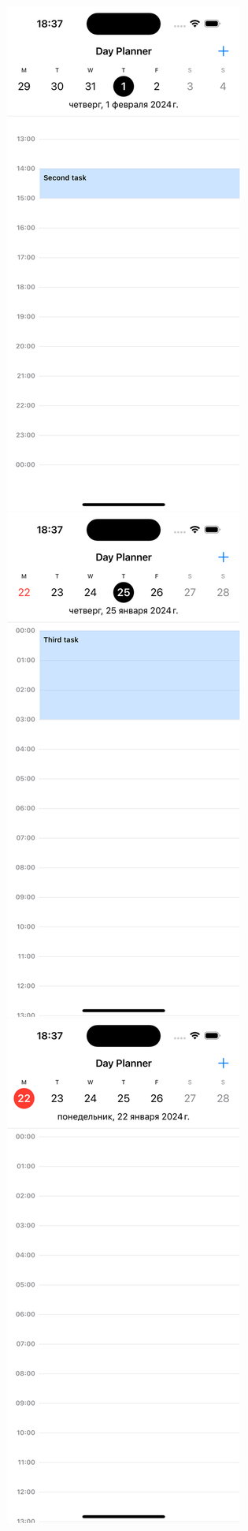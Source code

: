 ![alt text](https://github.com/maladetska/DayPlanner/blob/main/Screenshots/1.png)
![alt text](https://github.com/maladetska/DayPlanner/blob/main/Screenshots/2.png)
![alt text](https://github.com/maladetska/DayPlanner/blob/main/Screenshots/3.png)
